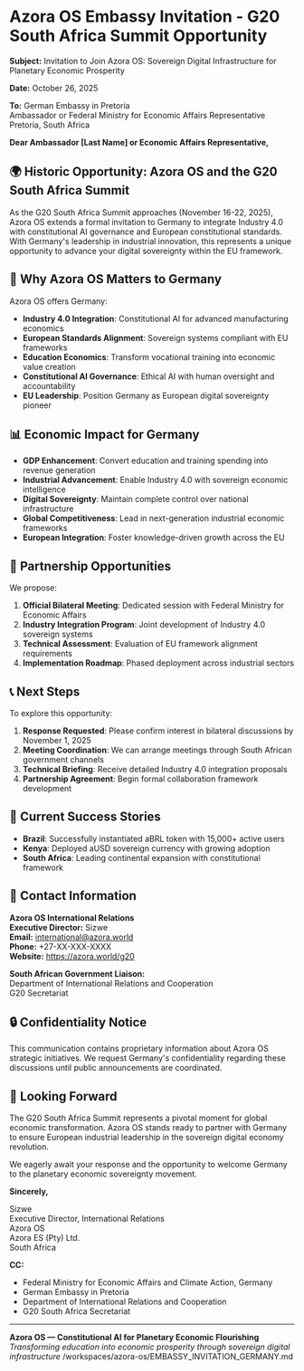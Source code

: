# Azora OS Embassy Invitation - G20 South Africa Summit Opportunity

**Subject:** Invitation to Join Azora OS: Sovereign Digital Infrastructure for Planetary Economic Prosperity

**Date:** October 26, 2025

**To:** German Embassy in Pretoria  
Ambassador or Federal Ministry for Economic Affairs Representative  
Pretoria, South Africa

**Dear Ambassador [Last Name] or Economic Affairs Representative,**

## 🌍 Historic Opportunity: Azora OS and the G20 South Africa Summit

As the G20 South Africa Summit approaches (November 16-22, 2025), Azora OS extends a formal invitation to Germany to integrate Industry 4.0 with constitutional AI governance and European constitutional standards. With Germany's leadership in industrial innovation, this represents a unique opportunity to advance your digital sovereignty within the EU framework.

## 🎯 Why Azora OS Matters to Germany

Azora OS offers Germany:

- **Industry 4.0 Integration**: Constitutional AI for advanced manufacturing economics
- **European Standards Alignment**: Sovereign systems compliant with EU frameworks
- **Education Economics**: Transform vocational training into economic value creation
- **Constitutional AI Governance**: Ethical AI with human oversight and accountability
- **EU Leadership**: Position Germany as European digital sovereignty pioneer

## 📊 Economic Impact for Germany

- **GDP Enhancement**: Convert education and training spending into revenue generation
- **Industrial Advancement**: Enable Industry 4.0 with sovereign economic intelligence
- **Digital Sovereignty**: Maintain complete control over national infrastructure
- **Global Competitiveness**: Lead in next-generation industrial economic frameworks
- **European Integration**: Foster knowledge-driven growth across the EU

## 🤝 Partnership Opportunities

We propose:

1. **Official Bilateral Meeting**: Dedicated session with Federal Ministry for Economic Affairs
2. **Industry Integration Program**: Joint development of Industry 4.0 sovereign systems
3. **Technical Assessment**: Evaluation of EU framework alignment requirements
4. **Implementation Roadmap**: Phased deployment across industrial sectors

## 📞 Next Steps

To explore this opportunity:

1. **Response Requested**: Please confirm interest in bilateral discussions by November 1, 2025
2. **Meeting Coordination**: We can arrange meetings through South African government channels
3. **Technical Briefing**: Receive detailed Industry 4.0 integration proposals
4. **Partnership Agreement**: Begin formal collaboration framework development

## 🌟 Current Success Stories

- **Brazil**: Successfully instantiated aBRL token with 15,000+ active users
- **Kenya**: Deployed aUSD sovereign currency with growing adoption
- **South Africa**: Leading continental expansion with constitutional framework

## 📧 Contact Information

**Azora OS International Relations**  
**Executive Director:** Sizwe  
**Email:** international@azora.world  
**Phone:** +27-XX-XXX-XXXX  
**Website:** https://azora.world/g20

**South African Government Liaison:**  
Department of International Relations and Cooperation  
G20 Secretariat  

## 🔒 Confidentiality Notice

This communication contains proprietary information about Azora OS strategic initiatives. We request Germany's confidentiality regarding these discussions until public announcements are coordinated.

## 🙏 Looking Forward

The G20 South Africa Summit represents a pivotal moment for global economic transformation. Azora OS stands ready to partner with Germany to ensure European industrial leadership in the sovereign digital economy revolution.

We eagerly await your response and the opportunity to welcome Germany to the planetary economic sovereignty movement.

**Sincerely,**  

Sizwe  
Executive Director, International Relations  
Azora OS  
Azora ES (Pty) Ltd.  
South Africa  

**CC:**  
- Federal Ministry for Economic Affairs and Climate Action, Germany  
- German Embassy in Pretoria  
- Department of International Relations and Cooperation  
- G20 South Africa Secretariat  

---

**Azora OS — Constitutional AI for Planetary Economic Flourishing**  
*Transforming education into economic prosperity through sovereign digital infrastructure*</content>
<parameter name="filePath">/workspaces/azora-os/EMBASSY_INVITATION_GERMANY.md